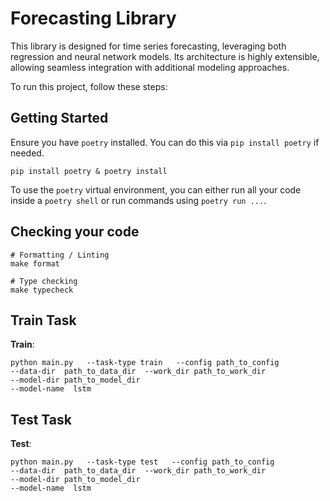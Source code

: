 # Forecasting Library

This library is designed for time series forecasting, leveraging both regression and neural network models. Its architecture is highly extensible, allowing seamless integration with additional modeling approaches.


To run this project, follow these steps:
## Getting Started

Ensure you have `poetry` installed. You can do this via `pip install poetry` if needed.

```
pip install poetry & poetry install
```

To use the `poetry` virtual environment, you can either run all your code inside a `poetry shell` or run commands using `poetry run ...`.

## Checking your code

```
# Formatting / Linting
make format

# Type checking
make typecheck
``` 

## Train Task
**Train**:
``` 
python main.py   --task-type train   --config path_to_config 
--data-dir  path_to_data_dir  --work_dir path_to_work_dir
--model-dir path_to_model_dir
--model-name  lstm

``` 

## Test Task
**Test**:
``` 
python main.py   --task-type test   --config path_to_config 
--data-dir  path_to_data_dir  --work_dir path_to_work_dir
--model-dir path_to_model_dir
--model-name  lstm

``` 
